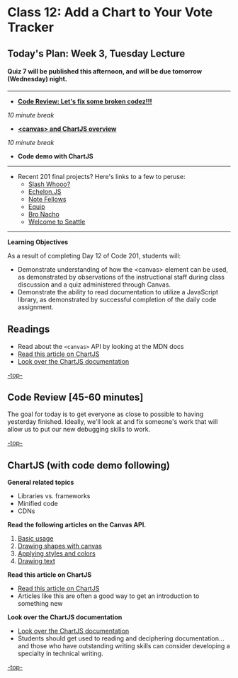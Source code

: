 # Class 12: Add a Chart to Your Vote Tracker

<a id="top"></a>
## Today's Plan: Week 3, Tuesday Lecture

#### Quiz 7 will be published this afternoon, and will be due tomorrow (Wednesday) night.

---

- **[Code Review: Let's fix some broken codez!!!](#codereview)**

*10 minute break*

- **[\<canvas> and ChartJS overview](#chartjs)**

*10 minute break*

- **Code demo with ChartJS**

---

- Recent 201 final projects? Here's links to a few to peruse:
	- [Slash Whooo?](http://wohlfea.github.io/cup-game)
	- [Echelon.JS](https://flegald.github.io/Echelon.JS)
	- [Note Fellows](https://clee46.github.io/note-fellows)
	- [Equip](http://heyduckd.github.io/equip/)
	- [Bro Nacho](http://bronacho.com)
	- [Welcome to Seattle](http://peterbreen.github.io/welcome-to-seattle/)

---

 **Learning Objectives**

 As a result of completing Day 12 of Code 201, students will:

 - Demonstrate understanding of how the \<canvas> element can be used, as demonstrated by observations of the instructional staff during class discussion and a quiz administered through Canvas.
 - Demonstrate the ability to read documentation to utilize a JavaScript library, as demonstrated by successful completion of the daily code assignment.

## Readings

- Read about the `<canvas>` API by looking at the MDN docs
- [Read this article on ChartJS](http://www.webdesignerdepot.com/2013/11/easily-create-stunning-animated-charts-with-chart-js/)
- [Look over the ChartJS documentation](http://www.chartjs.org/docs/)

[-top-](#top)

<a id="codereview"></a>
## Code Review [45-60 minutes]

The goal for today is to get everyone as close to possible to having yesterday finished. Ideally, we'll look at and fix someone's work that will allow us to put our new debugging skills to work.

[-top-](#top)

<a id="chartjs"></a>
## ChartJS (with code demo following)

**General related topics**

- Libraries vs. frameworks
- Minified code
- CDNs

**Read the following articles on the Canvas API.**

1. [Basic usage](https://developer.mozilla.org/en-US/docs/Web/API/Canvas_API/Tutorial/Basic_usage)
2. [Drawing shapes with canvas](https://developer.mozilla.org/en-US/docs/Web/API/Canvas_API/Tutorial/Drawing_shapes)
3. [Applying styles and colors](https://developer.mozilla.org/en-US/docs/Web/API/Canvas_API/Tutorial/Applying_styles_and_colors)
4. [Drawing text](https://developer.mozilla.org/en-US/docs/Web/API/Canvas_API/Tutorial/Drawing_text)

**Read this article on ChartJS**

- [Read this article on ChartJS](http://www.webdesignerdepot.com/2013/11/easily-create-stunning-animated-charts-with-chart-js/)
- Articles like this are often a good way to get an introduction to something new

**Look over the ChartJS documentation**

- [Look over the ChartJS documentation](http://www.chartjs.org/docs/)
- Students should get used to reading and deciphering documentation... and those who have outstanding writing skills can consider developing a specialty in technical writing.

[-top-](#top)
